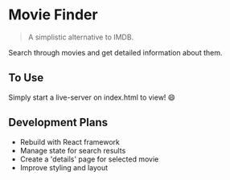 # Movie Finder
> A simplistic alternative to IMDB.

Search through movies and get detailed information about them.

## To Use

Simply start a live-server on index.html to view! :smile:

## Development Plans

* Rebuild with React framework
* Manage state for search results
* Create a 'details' page for selected movie
* Improve styling and layout

